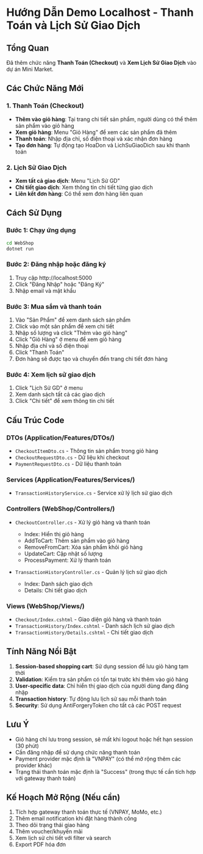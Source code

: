 # Hướng Dẫn Demo Localhost - Thanh Toán và Lịch Sử Giao Dịch

## Tổng Quan
Đã thêm chức năng **Thanh Toán (Checkout)** và **Xem Lịch Sử Giao Dịch** vào dự án Mini Market.

## Các Chức Năng Mới

### 1. Thanh Toán (Checkout)
- **Thêm vào giỏ hàng**: Tại trang chi tiết sản phẩm, người dùng có thể thêm sản phẩm vào giỏ hàng
- **Xem giỏ hàng**: Menu "Giỏ Hàng" để xem các sản phẩm đã thêm
- **Thanh toán**: Nhập địa chỉ, số điện thoại và xác nhận đơn hàng
- **Tạo đơn hàng**: Tự động tạo HoaDon và LichSuGiaoDich sau khi thanh toán

### 2. Lịch Sử Giao Dịch
- **Xem tất cả giao dịch**: Menu "Lịch Sử GD"
- **Chi tiết giao dịch**: Xem thông tin chi tiết từng giao dịch
- **Liên kết đơn hàng**: Có thể xem đơn hàng liên quan

## Cách Sử Dụng

### Bước 1: Chạy ứng dụng
```bash
cd WebShop
dotnet run
```

### Bước 2: Đăng nhập hoặc đăng ký
1. Truy cập http://localhost:5000
2. Click "Đăng Nhập" hoặc "Đăng Ký"
3. Nhập email và mật khẩu

### Bước 3: Mua sắm và thanh toán
1. Vào "Sản Phẩm" để xem danh sách sản phẩm
2. Click vào một sản phẩm để xem chi tiết
3. Nhập số lượng và click "Thêm vào giỏ hàng"
4. Click "Giỏ Hàng" ở menu để xem giỏ hàng
5. Nhập địa chỉ và số điện thoại
6. Click "Thanh Toán"
7. Đơn hàng sẽ được tạo và chuyển đến trang chi tiết đơn hàng

### Bước 4: Xem lịch sử giao dịch
1. Click "Lịch Sử GD" ở menu
2. Xem danh sách tất cả các giao dịch
3. Click "Chi tiết" để xem thông tin chi tiết

## Cấu Trúc Code

### DTOs (Application/Features/DTOs/)
- `CheckoutItemDto.cs` - Thông tin sản phẩm trong giỏ hàng
- `CheckoutRequestDto.cs` - Dữ liệu khi checkout
- `PaymentRequestDto.cs` - Dữ liệu thanh toán

### Services (Application/Features/Services/)
- `TransactionHistoryService.cs` - Service xử lý lịch sử giao dịch

### Controllers (WebShop/Controllers/)
- `CheckoutController.cs` - Xử lý giỏ hàng và thanh toán
  - Index: Hiển thị giỏ hàng
  - AddToCart: Thêm sản phẩm vào giỏ hàng
  - RemoveFromCart: Xóa sản phẩm khỏi giỏ hàng
  - UpdateCart: Cập nhật số lượng
  - ProcessPayment: Xử lý thanh toán
  
- `TransactionHistoryController.cs` - Quản lý lịch sử giao dịch
  - Index: Danh sách giao dịch
  - Details: Chi tiết giao dịch

### Views (WebShop/Views/)
- `Checkout/Index.cshtml` - Giao diện giỏ hàng và thanh toán
- `TransactionHistory/Index.cshtml` - Danh sách lịch sử giao dịch
- `TransactionHistory/Details.cshtml` - Chi tiết giao dịch

## Tính Năng Nổi Bật

1. **Session-based shopping cart**: Sử dụng session để lưu giỏ hàng tạm thời
2. **Validation**: Kiểm tra sản phẩm có tồn tại trước khi thêm vào giỏ hàng
3. **User-specific data**: Chỉ hiển thị giao dịch của người dùng đang đăng nhập
4. **Transaction history**: Tự động lưu lịch sử sau mỗi thanh toán
5. **Security**: Sử dụng AntiForgeryToken cho tất cả các POST request

## Lưu Ý

- Giỏ hàng chỉ lưu trong session, sẽ mất khi logout hoặc hết hạn session (30 phút)
- Cần đăng nhập để sử dụng chức năng thanh toán
- Payment provider mặc định là "VNPAY" (có thể mở rộng thêm các provider khác)
- Trạng thái thanh toán mặc định là "Success" (trong thực tế cần tích hợp với gateway thanh toán)

## Kế Hoạch Mở Rộng (Nếu cần)

1. Tích hợp gateway thanh toán thực tế (VNPAY, MoMo, etc.)
2. Thêm email notification khi đặt hàng thành công
3. Theo dõi trạng thái giao hàng
4. Thêm voucher/khuyến mãi
5. Xem lịch sử chi tiết với filter và search
6. Export PDF hóa đơn

